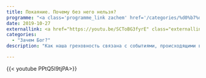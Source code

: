 ```yaml
---
title: Покаяние. Почему без него нельзя?
programme: "<a class='programme_link zachem' href='/categories/%d0%b7%d0%b0%d1%87%d0%b5%d0%bc-%d0%b1%d0%be%d0%b3'>Зачем Бог?</a>"
date: 2019-10-27
externallink: <a href="https://youtu.be/SCToBG3fyrE" class="externallink" target="_blank">Полный выпуск </a>
categories:
  - "Зачем Бог?"
description: "Как наша греховность связана с событиями, происходящими в нашей жизни? И влияет ли она на наших детей?"

---
```



{{< youtube PPtQ5I9tjPA>}}

<!--more-->

